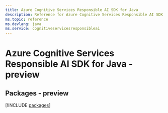 ```yaml
---
title: Azure Cognitive Services Responsible AI SDK for Java
description: Reference for Azure Cognitive Services Responsible AI SDK for Java
ms.topic: reference
ms.devlang: java
ms.service: cognitiveservicesresponsibleai
---
```

# Azure Cognitive Services Responsible AI SDK for Java - preview
## Packages - preview
[!INCLUDE [packages](cognitive-services-responsible-ai-index.md)]

